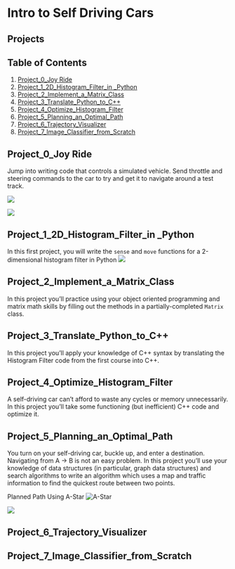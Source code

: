 # Intro to Self Driving Cars

## Projects 

## Table of Contents 
1. [Project_0_Joy Ride](#project-0)
2. [Project_1_2D_Histogram_Filter_in _Python](#project-1)
3. [Project_2_Implement_a_Matrix_Class](#project2)
4. [Project_3_Translate_Python_to_C++](#project3)
5. [Project_4_Optimize_Histogram_Filter](#project4)
6. [Project_5_Planning_an_Optimal_Path](#project5)
7. [Project_6_Trajectory_Visualizer](#project6)
8. [Project_7_Image_Classifier_from_Scratch](#project7)

## <a name="project-0"></a>Project_0_Joy Ride
Jump into writing code that controls a simulated vehicle. Send throttle and steering commands to the
car to try and get it to navigate around a test track.

![](https://github.com/sandeshthapa/Intro-to-Self-Driving-Cars/blob/master/Project_0%20_Joy%20_Ride/ParallelParkingAnimation.gif)

![](https://github.com/sandeshthapa/Intro-to-Self-Driving-Cars/blob/master/Project_0%20_Joy%20_Ride/Unity.png)

## <a name ="project-1"></a>Project_1_2D_Histogram_Filter_in _Python
In this first project, you will write the `sense` and `move` functions for a 2-dimensional histogram filter in
Python
![](https://github.com/sandeshthapa/Intro-to-Self-Driving-Cars/blob/master/Project_1_2D_Histogram_Filter_in%20_Python/histogram.png)

## <a name ="project2"></a>Project_2_Implement_a_Matrix_Class
In this project you’ll practice using your object oriented programming and matrix math skills by filling out
the methods in a partially-completed `Matrix` class.

## <a name ="project3"></a>Project_3_Translate_Python_to_C++
In this project you’ll apply your knowledge of C++ syntax by translating the Histogram Filter code from
the first course into C++.

## <a name ="project4"></a>Project_4_Optimize_Histogram_Filter
A self-driving car can’t afford to waste any cycles or memory unnecessarily. In this project you’ll take
some functioning (but inefficient) C++ code and optimize it.

## <a name ="project5"></a>Project_5_Planning_an_Optimal_Path
You turn on your self-driving car, buckle up, and enter a destination. Navigating from A → B is not an
easy problem. In this project you’ll use your knowledge of data structures (in particular, graph data
structures) and search algorithms to write an algorithm which uses a map and traffic information to find
the quickest route between two points.

Planned Path Using A-Star
![A-Star](https://github.com/sandeshthapa/Intro-to-Self-Driving-Cars/blob/master/Project_5_Planning_an_Optimal_Path/maps.png)

![](https://github.com/sandeshthapa/Intro-to-Self-Driving-Cars/blob/master/Project_5_Planning_an_Optimal_Path/astar.png)
## <a name ="project6"></a>Project_6_Trajectory_Visualizer
## <a name ="project7"></a>Project_7_Image_Classifier_from_Scratch

